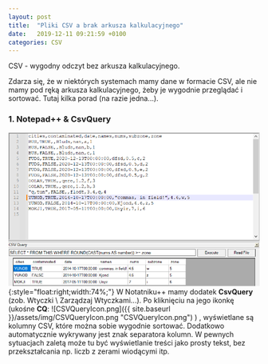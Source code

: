 ```yaml
---
layout: post
title:  "Pliki CSV a brak arkusza kalkulacyjnego"
date:   2019-12-11 09:21:59 +0100
categories: CSV
---
```


CSV - wygodny odczyt bez arkusza kalkulacyjnego.

Zdarza się, że w niektórych systemach mamy dane w formacie CSV, ale nie mamy pod ręką arkusza kalkulacyjnego, żeby je wygodnie przeglądać i sortować. Tutaj kilka porad (na razie jedna...).

### 1. Notepad++ & CsvQuery

![Notepad++ CsvQuery widok aplikacji](https://raw.githubusercontent.com/jokedst/CsvQuery/master/Meta/Screenshot.png){:style="float:right;width:74%;"}
W Notatniku++ mamy dodatek **CsvQuery** (zob. Wtyczki \ Zarządzaj Wtyczkami...). Po kliknięciu na jego ikonkę (ukośne **CQ**: ![CSVQueryIcon.png]({{ site.baseurl }}/assets/img/CSVQueryIcon.png "CSVQueryIcon.png") ) , wyświetlane są kolumny CSV, które można sobie wygodnie sortować. Dodatkowo automatycznie wykrywany jest znak separatora kolumn. W pewnych sytuacjach zaletą może tu być wyświetlanie treści jako prosty tekst, bez przekształcania np. liczb z zerami wiodącymi itp.


